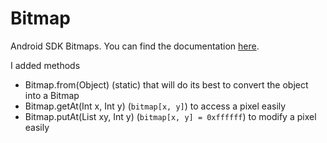 # Bitmap
Android SDK Bitmaps. You can find the documentation [here](https://developer.android.com/topic/performance/graphics).

I added methods
- Bitmap.from(Object) (static) that will do its best to convert the object into a Bitmap
- Bitmap.getAt(Int x, Int y) (`bitmap[x, y]`) to access a pixel easily
- Bitmap.putAt(List xy, Int y) (`bitmap[x, y] = 0xffffff`) to modify a pixel easily
